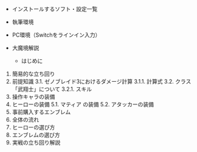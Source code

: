 - インストールするソフト・設定一覧
- 執筆環境
- PC環境（Switchをラインイン入力）

- 大魔境解説
  -  はじめに
1. 簡易的な立ち回り
2. 前提知識
3.1. ゼノブレイド3におけるダメージ計算
3.1.1. 計算式
3.2. クラス「武翔士」について
3.2.1. スキル
1. 操作キャラの装備
2. ヒーローの装備
5.1. マティア の装備
5.2. アタッカーの装備
1. 事前購入するエンブレム
2. 全体の流れ
3. ヒーローの選び方
4. エンブレムの選び方
5.  実戦の立ち回り解説
